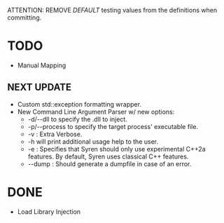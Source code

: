 
ATTENTION: REMOVE _DEFAULT_ testing values from the definitions when committing.

# TODO

- Manual Mapping

## NEXT UPDATE

- Custom std::exception formatting wrapper.
- New Command Line Argument Parser w/ new options:
    - -d/--dll to specify the .dll to inject.
    - -p/--process to specify the target process' executable file.
    - -v : Extra Verbose.
    - -h will print additional usage help to the user.
    - -e : Specifies that Syren should only use experimental C++2a features. By default, Syren uses classical C++ features.
    * --dump : Should generate a dumpfile in case of an error.


# DONE

- Load Library Injection